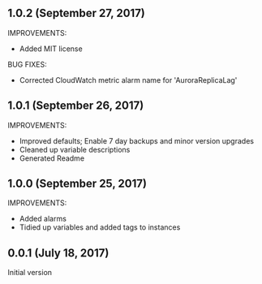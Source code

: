 ## 1.0.2 (September 27, 2017)

IMPROVEMENTS:
* Added MIT license

BUG FIXES:
* Corrected CloudWatch metric alarm name for 'AuroraReplicaLag'


## 1.0.1 (September 26, 2017)

IMPROVEMENTS:
* Improved defaults; Enable 7 day backups and minor version upgrades
* Cleaned up variable descriptions
* Generated Readme


## 1.0.0 (September 25, 2017)

IMPROVEMENTS:
* Added alarms
* Tidied up variables and added tags to instances


## 0.0.1 (July 18, 2017)

Initial version

